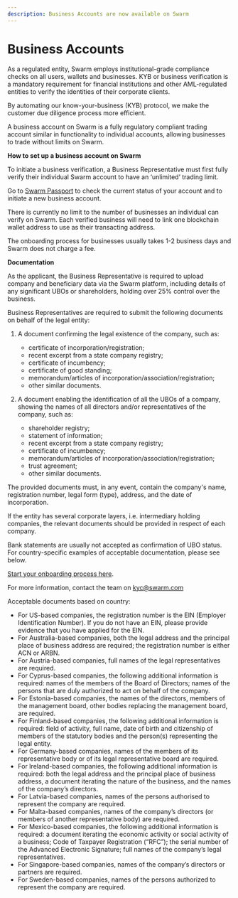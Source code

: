 ```yaml
---
description: Business Accounts are now available on Swarm
---
```


# Business Accounts

As a regulated entity, Swarm employs institutional-grade compliance checks on all users, wallets and businesses. KYB or business verification is a mandatory requirement for financial institutions and other AML-regulated entities to verify the identities of their corporate clients.

By automating our know-your-business (KYB) protocol, we make the customer due diligence process more efficient.

A business account on Swarm is a fully regulatory compliant trading account similar in functionality to individual accounts, allowing businesses to trade without limits on Swarm.

**How to set up a business account on Swarm**

To initiate a business verification, a Business Representative must first fully verify their individual Swarm account to have an ‘unlimited’ trading limit.

Go to [Swarm Passport](https://trade.swarm.markets/passport) to check the current status of your account and to initiate a new business account.

There is currently no limit to the number of businesses an individual can verify on Swarm. Each verified business will need to link one blockchain wallet address to use as their transacting address.

The onboarding process for businesses usually takes 1-2 business days and Swarm does not charge a fee.

**Documentation**

As the applicant, the Business Representative is required to upload company and beneficiary data via the Swarm platform, including details of any significant UBOs or shareholders, holding over 25% control over the business.

Business Representatives are required to submit the following documents on behalf of the legal entity:

1.  A document confirming the legal existence of the company, such as:

    * certificate of incorporation/registration;
    * recent excerpt from a state company registry;
    * certificate of incumbency;
    * certificate of good standing;
    * memorandum/articles of incorporation/association/registration;
    * other similar documents.


2.  A document enabling the identification of all the UBOs of a company, showing the names of all directors and/or representatives of the company, such as:

    * shareholder registry;
    * statement of information;
    * recent excerpt from a state company registry;&#x20;
    * certificate of incumbency;
    * memorandum/articles of incorporation/association/registration;
    * trust agreement;
    * other similar documents.



The provided documents must, in any event, contain the company's name, registration number, legal form (type), address, and the date of incorporation.

If the entity has several corporate layers, i.e. intermediary holding companies, the relevant documents should be provided in respect of each company.

Bank statements are usually not accepted as confirmation of UBO status. For country-specific examples of acceptable documentation, please see below.

[Start your onboarding process here](https://www.google.com/url?q=https://trade.swarm.markets/passport\&sa=D\&source=docs\&ust=1649930441145623\&usg=AOvVaw1MVjmLrEEf29GiLFzojpob).

For more information, contact the team on [kyc@swarm.com](mailto:kyc@swarm.com)

Acceptable documents based on country:

* For US-based companies, the registration number is the EIN (Employer Identification Number). If you do not have an EIN, please provide evidence that you have applied for the EIN.
* For Australia-based companies, both the legal address and the principal place of business address are required; the registration number is either ACN or ARBN.
* For Austria-based companies, full names of the legal representatives are required.
* For Cyprus-based companies, the following additional information is required: names of the members of the Board of Directors; names of the persons that are duly authorized to act on behalf of the company.
* For Estonia-based companies, the names of the directors, members of the management board, other bodies replacing the management board, are required.
* For Finland-based companies, the following additional information is required: field of activity, full name, date of birth and citizenship of members of the statutory bodies and the person(s) representing the legal entity.
* For Germany-based companies, names of the members of its representative body or of its legal representative board are required.
* For Ireland-based companies, the following additional information is required: both the legal address and the principal place of business address, a document iterating the nature of the business, and the names of the company’s directors.
* For Latvia-based companies, names of the persons authorised to represent the company are required.
* For Malta-based companies, names of the company’s directors (or members of another representative body) are required.
* For Mexico-based companies, the following additional information is required: a document iterating the economic activity or social activity of a business; Code of Taxpayer Registration (“RFC”); the serial number of the Advanced Electronic Signature; full names of the company’s legal representatives.
* For Singapore-based companies, names of the company’s directors or partners are required.
* For Sweden-based companies, names of the persons authorized to represent the company are required.
